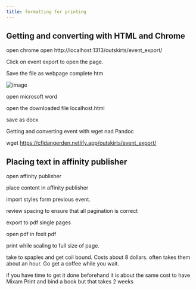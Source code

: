 ```yaml
---
title: formatting for printing
---
```


## Getting and converting with HTML and Chrome

open chrome open http://localhost:1313/outskirts/event_export/

Click on event export to open the page.

Save the file as webpage complete htm

![image](/images/save_dialog.png)

open microsoft word

open the downloaded file localhost.html

save as docx 

Getting and converting event with wget nad Pandoc

wget https://cfldangerden.netlify.app/outskirts/event_export/



## Placing text in affinity publisher

open affinity publisher

place content in affinity publisher

import styles form previous event. 

review spacing to ensure that all pagination is correct

export to pdf single pages

open pdf in foxit pdf

print while scaling to full size of page. 

take to spaples and get coil bound. Costs about 8 dollars. often takes them about an hour. Go get a coffee while you wait. 

if you have time to get it done beforehand it is about the same cost to have Mixam Print and bind a book but that takes 2 weeks 